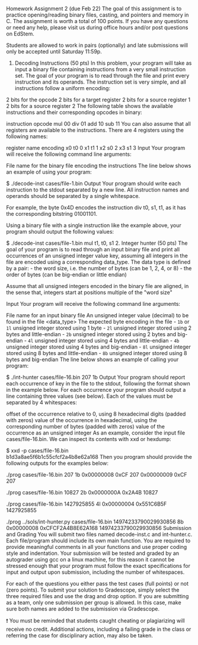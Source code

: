Homework Assignment 2 (due Feb 22)
The goal of this assignment is to practice opening/reading binary files, casting, and pointers and memory in C. The assignment is worth a total of 100 points. If you have any questions or need any help, please visit us during office hours and/or post questions on EdStem.

Students are allowed to work in pairs (optionally) and late submissions will only be accepted until Saturday 11:59p.

1. Decoding Instructions (50 pts)
In this problem, your program will take as input a binary file containing instructions from a very small instruction set. The goal of your program is to read through the file and print every instruction and its operands. The instruction set is very simple, and all instructions follow a uniform encoding:

2 bits for the opcode
2 bits for a target register
2 bits for a source register 1
2 bits for a source register 2
The following table shows the available instructions and their corresponding opcodes in binary:

instruction	opcode
mul	00
div	01
add	10
sub	11
You can also assume that all registers are available to the instructions. There are 4 registers using the following names:

register	name	encoding
x0	t0	0
x1	t1	1
x2	s0	2
x3	s1	3
Input
Your program will receive the following command line arguments:

<fname> File name for the binary file encoding the instructions
The line below shows an example of using your program:

$ ./decode-inst cases/file-1.bin
Output
Your program should write each instruction to the stdout separated by a new line. All instruction names and operands should be separated by a single whitespace.

For example, the byte 0x4D encodes the instruction div t0, s1, t1, as it has the corresponding bitstring 01001101.

Using a binary file with a single instruction like the example above, your program should output the following values:

$ ./decode-inst cases/file-1.bin
mul t1, t0, s1
2. Integer hunter (50 pts)
The goal of your program is to read through an input binary file and print all occurrences of an unsigned integer value key, assuming all integers in the file are encoded using a corresponding data_type. The data type is defined by a pair: - the word size, i.e. the number of bytes (can be 1, 2, 4, or 8) - the order of bytes (can be big-endian or little endian)

Assume that all unsigned integers encoded in the binary file are aligned, in the sense that, integers start at positions multiple of the "word size"

Input
Your program will receive the following command line arguments:

<fname>      File name for an input binary file
<key>        An unsigned integer value (decimal) to be found in the file
<data_type>  The expected byte encoding in the file
    - `1b` or `1l` unsigned integer stored using 1 byte
    - `2l` unsigned integer stored using 2 bytes and little-endian
    - `2b` unsigned integer stored using 2 bytes and big-endian
    - `4l` unsigned integer stored using 4 bytes and little-endian
    - `4b` unsigned integer stored using 4 bytes and big-endian
    - `8l` unsigned integer stored using 8 bytes and little-endian
    - `8b` unsigned integer stored using 8 bytes and big-endian
The line below shows an example of calling your program:

$ ./int-hunter cases/file-16.bin 207 1b
Output
Your program should report each occurrence of key in the file to the stdout, following the format shown in the example below. For each occurrence your program should output a line containing three values (see below). Each of the values must be separated by 4 whitespaces:

offset of the occurrence relative to 0, using 8 hexadecimal digits (padded with zeros)
value of the occurrence in hexadecimal, using the corresponding number of bytes (padded with zeros)
value of the occurrence as an unsigned integer
As an example, consider the input file cases/file-16.bin. We can inspect its contents with xxd or hexdump:

$ xxd -p cases/file-16.bin   
b1d3a8ae5f6b1c55cfcf2a4b8e62a168
Then you program should provide the following outputs for the examples below:

./prog cases/file-16.bin 207 1b
0x00000008    0xCF    207
0x00000009    0xCF    207

./prog cases/file-16.bin 10827 2b 
0x0000000A    0x2A4B    10827

./prog cases/file-16.bin 1427925855 4l
0x00000004    0x551C6B5F    1427925855

./prog ../sols/int-hunter.py cases/file-16.bin 14974233790029930856 8b
0x00000008    0xCFCF2A4B8E62A168    14974233790029930856
Submission and Grading
You will submit two files named decode-inst.c and int-hunter.c. Each file/program should include its own main function. You are required to provide meaningful comments in all your functions and use proper coding style and indentation. Your submission will be tested and graded by an autograder using gcc on a linux machine, for this reason it cannot be stressed enough that your program must follow the exact specifications for input and output upon submission, including the number of whitespaces.

For each of the questions you either pass the test cases (full points) or not (zero points). To submit your solution to Gradescope, simply select the three required files and use the drag and drop option. If you are submitting as a team, only one submission per group is allowed. In this case, make sure both names are added to the submission via Gradescope.

❗ You must be reminded that students caught cheating or plagiarizing will receive no credit. Additional actions, including a failing grade in the class or referring the case for disciplinary action, may also be taken.
